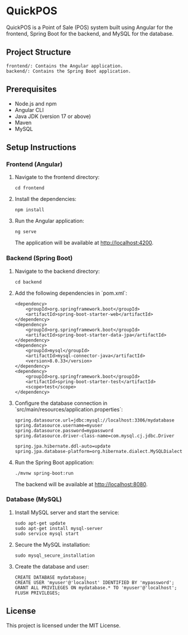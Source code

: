 # QuickPOS

QuickPOS is a Point of Sale (POS) system built using Angular for the frontend, Spring Boot for the backend, and MySQL for the database.

## Project Structure
```
frontend/: Contains the Angular application.
backend/: Contains the Spring Boot application.
```

## Prerequisites
- Node.js and npm
- Angular CLI
- Java JDK (version 17 or above)
- Maven
- MySQL

## Setup Instructions

### Frontend (Angular)

1. Navigate to the frontend directory:
   ```
   cd frontend
   ```

2. Install the dependencies:
   ```
   npm install
   ```

3. Run the Angular application:
   ```
   ng serve
   ```
   The application will be available at [http://localhost:4200](http://localhost:4200).

### Backend (Spring Boot)

1. Navigate to the backend directory:
   ```
   cd backend
   ```

2. Add the following dependencies in \`pom.xml\`:

   ```
   <dependency>
       <groupId>org.springframework.boot</groupId>
       <artifactId>spring-boot-starter-web</artifactId>
   </dependency>
   <dependency>
       <groupId>org.springframework.boot</groupId>
       <artifactId>spring-boot-starter-data-jpa</artifactId>
   </dependency>
   <dependency>
       <groupId>mysql</groupId>
       <artifactId>mysql-connector-java</artifactId>
       <version>8.0.33</version>
   </dependency>
   <dependency>
       <groupId>org.springframework.boot</groupId>
       <artifactId>spring-boot-starter-test</artifactId>
       <scope>test</scope>
   </dependency>
   ```

3. Configure the database connection in \`src/main/resources/application.properties\`:

   ```
   spring.datasource.url=jdbc:mysql://localhost:3306/mydatabase
   spring.datasource.username=myuser
   spring.datasource.password=mypassword
   spring.datasource.driver-class-name=com.mysql.cj.jdbc.Driver

   spring.jpa.hibernate.ddl-auto=update
   spring.jpa.database-platform=org.hibernate.dialect.MySQLDialect
   ```

4. Run the Spring Boot application:
   ```
   ./mvnw spring-boot:run
   ```
   The backend will be available at [http://localhost:8080](http://localhost:8080).

### Database (MySQL)

1. Install MySQL server and start the service:
   ```
   sudo apt-get update
   sudo apt-get install mysql-server
   sudo service mysql start
   ```

2. Secure the MySQL installation:
   ```
   sudo mysql_secure_installation
   ```

3. Create the database and user:
   ```
   CREATE DATABASE mydatabase;
   CREATE USER 'myuser'@'localhost' IDENTIFIED BY 'mypassword';
   GRANT ALL PRIVILEGES ON mydatabase.* TO 'myuser'@'localhost';
   FLUSH PRIVILEGES;
   ```

## License

This project is licensed under the MIT License.
